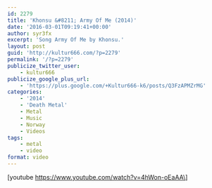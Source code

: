 ```yaml
---
id: 2279
title: 'Khonsu &#8211; Army Of Me (2014)'
date: '2016-03-01T09:19:41+00:00'
author: syr3fx
excerpt: 'Song Army Of Me by Khonsu.'
layout: post
guid: 'http://kultur666.com/?p=2279'
permalink: '/?p=2279'
publicize_twitter_user:
    - kultur666
publicize_google_plus_url:
    - 'https://plus.google.com/+Kultur666-k6/posts/Q3FzAPMZrMG'
categories:
    - '2014'
    - 'Death Metal'
    - Metal
    - Music
    - Norway
    - Videos
tags:
    - metal
    - video
format: video
---
```


\[youtube https://www.youtube.com/watch?v=4hWon-oEaAA\]